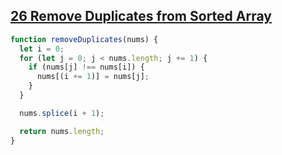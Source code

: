 ## [26 Remove Duplicates from Sorted Array](https://leetcode.com/problems/remove-duplicates-from-sorted-array/description/)

<!-- notecardId: 1739659589571 -->

```js
function removeDuplicates(nums) {
  let i = 0;
  for (let j = 0; j < nums.length; j += 1) {
    if (nums[j] !== nums[i]) {
      nums[(i += 1)] = nums[j];
    }
  }

  nums.splice(i + 1);

  return nums.length;
}
```
